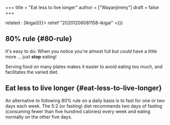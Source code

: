 +++
title = "Eat less to live longer"
author = ["Wayanjimmy"]
draft = false
+++

related
: [Ikigai]({{< relref "20201206081158-ikigai" >}})


## 80% rule {#80-rule}

It's easy to do: When you notice you're almost full but _could_ have a little more ... just **stop** eating!

Serving food on many plates makes it easier to avoid eating too much, and facilitates the varied diet.


## Eat less to live longer {#eat-less-to-live-longer}

An alternative to following 80% rule on a daily basis is to fast for one or two days each week. The 5:2 (or fasting) diet recommends two days of fasting (consuming fewer than five hundred calories) every week and eating normally on the other five days.
